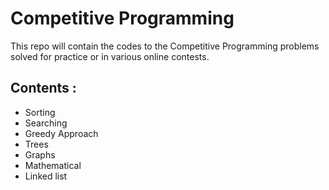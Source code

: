 # Competitive Programming

This repo will contain the codes to the Competitive Programming problems solved for practice or in various online contests.
 
## Contents :
*   Sorting
*   Searching
*   Greedy Approach
*   Trees
*   Graphs
*   Mathematical
*   Linked list
